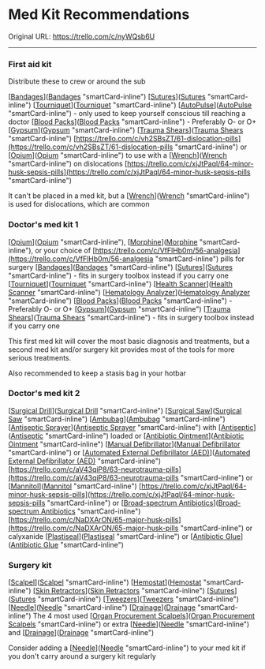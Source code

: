 # Med Kit Recommendations

Original URL: https://trello.com/c/nyWQsb6U

---

### First aid kit

Distribute these to crew or around the sub

[[Bandages](../Items/Bandages.md)]([Bandages](../Items/Bandages.md) "smartCard-inline")
[[Sutures](../Items/Sutures.md)]([Sutures](../Items/Sutures.md) "smartCard-inline")
[[Tourniquet](../Items/Tourniquet.md)]([Tourniquet](../Items/Tourniquet.md) "smartCard-inline")
[[AutoPulse](../Items/AutoPulse.md)]([AutoPulse](../Items/AutoPulse.md) "smartCard-inline") - only used to keep yourself conscious till reaching a doctor
[[Blood Packs](../Items/Blood%20Packs.md)]([Blood Packs](../Items/Blood%20Packs.md) "smartCard-inline") - Preferably O- or O+
[[Gypsum](../Items/Gypsum.md)]([Gypsum](../Items/Gypsum.md) "smartCard-inline")
[[Trauma Shears](../Items/Trauma%20Shears.md)]([Trauma Shears](../Items/Trauma%20Shears.md) "smartCard-inline")
[https://trello.com/c/vh2SBsZT/61-dislocation-pills](https://trello.com/c/vh2SBsZT/61-dislocation-pills "smartCard-inline") or [[Opium](../Items/Opium.md)]([Opium](../Items/Opium.md) "smartCard-inline") to use with a [[Wrench](../Items/Wrench.md)]([Wrench](../Items/Wrench.md) "smartCard-inline") on dislocations
[https://trello.com/c/xjJtPaql/64-minor-husk-sepsis-pills](https://trello.com/c/xjJtPaql/64-minor-husk-sepsis-pills "smartCard-inline")

It can't be placed in a med kit, but a [[Wrench](../Items/Wrench.md)]([Wrench](../Items/Wrench.md) "smartCard-inline") is used for dislocations, which are common

### Doctor's med kit 1

[[Opium](../Items/Opium.md)]([Opium](../Items/Opium.md) "smartCard-inline"), [[Morphine](../Items/Morphine.md)]([Morphine](../Items/Morphine.md) "smartCard-inline"), or your choice of [https://trello.com/c/VfFlHb0m/56-analgesia](https://trello.com/c/VfFlHb0m/56-analgesia "smartCard-inline") pills for surgery
[[Bandages](../Items/Bandages.md)]([Bandages](../Items/Bandages.md) "smartCard-inline")
[[Sutures](../Items/Sutures.md)]([Sutures](../Items/Sutures.md) "smartCard-inline") - fits in surgery toolbox instead if you carry one
[[Tourniquet](../Items/Tourniquet.md)]([Tourniquet](../Items/Tourniquet.md) "smartCard-inline")
[[Health Scanner](../Items/Health%20Scanner.md)]([Health Scanner](../Items/Health%20Scanner.md) "smartCard-inline")
[[Hematology Analyzer](../Items/Hematology%20Analyzer.md)]([Hematology Analyzer](../Items/Hematology%20Analyzer.md) "smartCard-inline")
[[Blood Packs](../Items/Blood%20Packs.md)]([Blood Packs](../Items/Blood%20Packs.md) "smartCard-inline") - Preferably O- or O+
[[Gypsum](../Items/Gypsum.md)]([Gypsum](../Items/Gypsum.md) "smartCard-inline")
[[Trauma Shears](../Items/Trauma%20Shears.md)]([Trauma Shears](../Items/Trauma%20Shears.md) "smartCard-inline") - fits in surgery toolbox instead if you carry one

This first med kit will cover the most basic diagnosis and treatments, but a second med kit and/or surgery kit provides most of the tools for more serious treatments.

Also recommended to keep a stasis bag in your hotbar

### Doctor's med kit 2

[[Surgical Drill](../Items/Surgical%20Drill.md)]([Surgical Drill](../Items/Surgical%20Drill.md) "smartCard-inline")
[[Surgical Saw](../Items/Surgical%20Saw.md)]([Surgical Saw](../Items/Surgical%20Saw.md) "smartCard-inline")
[[Ambubag](../Items/Ambubag.md)]([Ambubag](../Items/Ambubag.md) "smartCard-inline")
[[Antiseptic Sprayer](../Items/Antiseptic%20Sprayer.md)]([Antiseptic Sprayer](../Items/Antiseptic%20Sprayer.md) "smartCard-inline") with [[Antiseptic](../Items/Antiseptic.md)]([Antiseptic](../Items/Antiseptic.md) "smartCard-inline") loaded or [[Antibiotic Ointment](../Items/Antibiotic%20Ointment.md)]([Antibiotic Ointment](../Items/Antibiotic%20Ointment.md) "smartCard-inline")
[[Manual Defibrillator](../Items/Manual%20Defibrillator.md)]([Manual Defibrillator](../Items/Manual%20Defibrillator.md) "smartCard-inline") or [[Automated External Defibrillator (AED)](../Items/Automated%20External%20Defibrillator%20(AED).md)]([Automated External Defibrillator (AED)](../Items/Automated%20External%20Defibrillator%20(AED).md) "smartCard-inline")
[https://trello.com/c/aV43qiP8/63-neurotrauma-pills](https://trello.com/c/aV43qiP8/63-neurotrauma-pills "smartCard-inline") or [[Mannitol](../Items/Mannitol.md)]([Mannitol](../Items/Mannitol.md) "smartCard-inline")
[https://trello.com/c/xjJtPaql/64-minor-husk-sepsis-pills](https://trello.com/c/xjJtPaql/64-minor-husk-sepsis-pills "smartCard-inline") or [[Broad-spectrum Antibiotics](../Items/Broad-spectrum%20Antibiotics.md)]([Broad-spectrum Antibiotics](../Items/Broad-spectrum%20Antibiotics.md) "smartCard-inline")
[https://trello.com/c/NaDXArON/65-major-husk-pills](https://trello.com/c/NaDXArON/65-major-husk-pills "smartCard-inline") or calyxanide
[[Plastiseal](../Items/Plastiseal.md)]([Plastiseal](../Items/Plastiseal.md) "smartCard-inline")  or [[Antibiotic Glue](../Items/Antibiotic%20Glue.md)]([Antibiotic Glue](../Items/Antibiotic%20Glue.md) "smartCard-inline")

### Surgery kit

[[Scalpel](../Items/Scalpel.md)]([Scalpel](../Items/Scalpel.md) "smartCard-inline")
[[Hemostat](../Items/Hemostat.md)]([Hemostat](../Items/Hemostat.md) "smartCard-inline")
[[Skin Retractors](../Items/Skin%20Retractors.md)]([Skin Retractors](../Items/Skin%20Retractors.md) "smartCard-inline")
[[Sutures](../Items/Sutures.md)]([Sutures](../Items/Sutures.md) "smartCard-inline")
[[Tweezers](../Items/Tweezers.md)]([Tweezers](../Items/Tweezers.md) "smartCard-inline")
[[Needle](../Items/Needle.md)]([Needle](../Items/Needle.md) "smartCard-inline")
[[Drainage](../Items/Drainage.md)]([Drainage](../Items/Drainage.md) "smartCard-inline")
The 4 most used [[Organ Procurement Scalpels](../Items/archived/Organ%20Procurement%20Scalpels.md)]([Organ Procurement Scalpels](../Items/archived/Organ%20Procurement%20Scalpels.md) "smartCard-inline") or extra [[Needle](../Items/Needle.md)]([Needle](../Items/Needle.md) "smartCard-inline") and [[Drainage](../Items/Drainage.md)]([Drainage](../Items/Drainage.md) "smartCard-inline")

Consider adding a [[Needle](../Items/Needle.md)]([Needle](../Items/Needle.md) "smartCard-inline") to your med kit if you don't carry around a surgery kit regularly